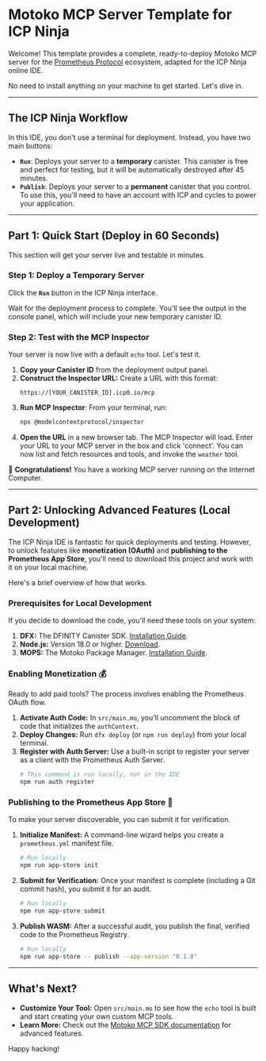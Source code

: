 # Motoko MCP Server Template for ICP Ninja

Welcome! This template provides a complete, ready-to-deploy Motoko MCP server for the [Prometheus Protocol](https://github.com/prometheus-protocol/prometheus-protocol) ecosystem, adapted for the ICP Ninja online IDE.

No need to install anything on your machine to get started. Let's dive in.

---

## The ICP Ninja Workflow

In this IDE, you don't use a terminal for deployment. Instead, you have two main buttons:

*   **`Run`**: Deploys your server to a **temporary** canister. This canister is free and perfect for testing, but it will be automatically destroyed after 45 minutes.
*   **`Publish`**: Deploys your server to a **permanent** canister that you control. To use this, you'll need to have an account with ICP and cycles to power your application.

---

## Part 1: Quick Start (Deploy in 60 Seconds)

This section will get your server live and testable in minutes.

### Step 1: Deploy a Temporary Server

Click the **`Run`** button in the ICP Ninja interface.

Wait for the deployment process to complete. You'll see the output in the console panel, which will include your new temporary canister ID.

### Step 2: Test with the MCP Inspector

Your server is now live with a default `echo` tool. Let's test it.

1.  **Copy your Canister ID** from the deployment output panel.
2.  **Construct the Inspector URL:** Create a URL with this format:
    ```
    https://[YOUR_CANISTER_ID].icp0.io/mcp
    ```
3. **Run MCP Inspector**: From your terminal, run:
    ```bash
    npx @modelcontextprotocol/inspector
    ```
4.  **Open the URL** in a new browser tab. The MCP Inspector will load. Enter your URL to your MCP server in the box and click 'connect'. You can now list and fetch resources and tools, and invoke the `weather` tool.

🎉 **Congratulations!** You have a working MCP server running on the Internet Computer.

---

## Part 2: Unlocking Advanced Features (Local Development)

The ICP Ninja IDE is fantastic for quick deployments and testing. However, to unlock features like **monetization (OAuth)** and **publishing to the Prometheus App Store**, you'll need to download this project and work with it on your local machine.

Here's a brief overview of how that works.

### Prerequisites for Local Development

If you decide to download the code, you'll need these tools on your system:

1.  **DFX:** The DFINITY Canister SDK. [Installation Guide](https://dfinity.org/developers).
2.  **Node.js:** Version 18.0 or higher. [Download](https://nodejs.org/).
3.  **MOPS:** The Motoko Package Manager. [Installation Guide](https://mops.one/docs/install).

### Enabling Monetization 💰

Ready to add paid tools? The process involves enabling the Prometheus OAuth flow.

1.  **Activate Auth Code:** In `src/main.mo`, you'll uncomment the block of code that initializes the `authContext`.
2.  **Deploy Changes:** Run `dfx deploy` (or `npm run deploy`) from your local terminal.
3.  **Register with Auth Server:** Use a built-in script to register your server as a client with the Prometheus Auth Server.
    ```bash
    # This command is run locally, not in the IDE
    npm run auth register
    ```

### Publishing to the Prometheus App Store 🚀

To make your server discoverable, you can submit it for verification.

1.  **Initialize Manifest:** A command-line wizard helps you create a `prometheus.yml` manifest file.
    ```bash
    # Run locally
    npm run app-store init
    ```
2.  **Submit for Verification:** Once your manifest is complete (including a Git commit hash), you submit it for an audit.
    ```bash
    # Run locally
    npm run app-store submit
    ```
3.  **Publish WASM:** After a successful audit, you publish the final, verified code to the Prometheus Registry.
    ```bash
    # Run locally
    npm run app-store -- publish --app-version "0.1.0"
    ```

---

## What's Next?

-   **Customize Your Tool:** Open `src/main.mo` to see how the `echo` tool is built and start creating your own custom MCP tools.
-   **Learn More:** Check out the [Motoko MCP SDK documentation](https://github.com/prometheus-protocol/motoko-sdk) for advanced features.

Happy hacking!